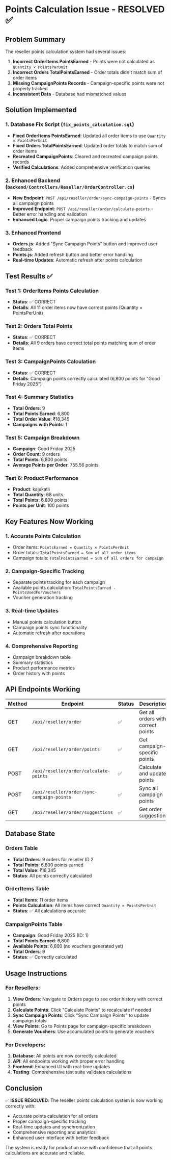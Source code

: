 # Points Calculation Issue - RESOLVED ✅

## Problem Summary
The reseller points calculation system had several issues:
1. **Incorrect OrderItems PointsEarned** - Points were not calculated as `Quantity × PointsPerUnit`
2. **Incorrect Orders TotalPointsEarned** - Order totals didn't match sum of order items
3. **Missing CampaignPoints Records** - Campaign-specific points were not properly tracked
4. **Inconsistent Data** - Database had mismatched values

## Solution Implemented

### 1. Database Fix Script (`fix_points_calculation.sql`)
- **Fixed OrderItems PointsEarned**: Updated all order items to use `Quantity × PointsPerUnit`
- **Fixed Orders TotalPointsEarned**: Updated order totals to match sum of order items
- **Recreated CampaignPoints**: Cleared and recreated campaign points records
- **Verified Calculations**: Added comprehensive verification queries

### 2. Enhanced Backend (`backend/Controllers/Reseller/OrderController.cs`)
- **New Endpoint**: `POST /api/reseller/order/sync-campaign-points` - Syncs all campaign points
- **Improved Endpoint**: `POST /api/reseller/order/calculate-points` - Better error handling and validation
- **Enhanced Logic**: Proper campaign points tracking and updates

### 3. Enhanced Frontend
- **Orders.js**: Added "Sync Campaign Points" button and improved user feedback
- **Points.js**: Added refresh button and better error handling
- **Real-time Updates**: Automatic refresh after points calculation

## Test Results ✅

### Test 1: OrderItems Points Calculation
- **Status**: ✅ CORRECT
- **Details**: All 11 order items now have correct points (Quantity × PointsPerUnit)

### Test 2: Orders Total Points
- **Status**: ✅ CORRECT  
- **Details**: All 9 orders have correct total points matching sum of order items

### Test 3: CampaignPoints Calculation
- **Status**: ✅ CORRECT
- **Details**: Campaign points correctly calculated (6,800 points for "Good Friday 2025")

### Test 4: Summary Statistics
- **Total Orders**: 9
- **Total Points Earned**: 6,800
- **Total Order Value**: ₹18,345
- **Campaigns with Points**: 1

### Test 5: Campaign Breakdown
- **Campaign**: Good Friday 2025
- **Order Count**: 9 orders
- **Total Points**: 6,800 points
- **Average Points per Order**: 755.56 points

### Test 6: Product Performance
- **Product**: kajukatli
- **Total Quantity**: 68 units
- **Total Points**: 6,800 points
- **Points per Unit**: 100 points

## Key Features Now Working

### 1. **Accurate Points Calculation**
- Order items: `PointsEarned = Quantity × PointsPerUnit`
- Order totals: `TotalPointsEarned = Sum of all order items`
- Campaign totals: `TotalPointsEarned = Sum of all orders for campaign`

### 2. **Campaign-Specific Tracking**
- Separate points tracking for each campaign
- Available points calculation: `TotalPointsEarned - PointsUsedForVouchers`
- Voucher generation tracking

### 3. **Real-time Updates**
- Manual points calculation button
- Campaign points sync functionality
- Automatic refresh after operations

### 4. **Comprehensive Reporting**
- Campaign breakdown table
- Summary statistics
- Product performance metrics
- Order history with points

## API Endpoints Working

| Method | Endpoint | Status | Description |
|--------|----------|--------|-------------|
| GET | `/api/reseller/order` | ✅ | Get all orders with correct points |
| GET | `/api/reseller/order/points` | ✅ | Get campaign-specific points |
| POST | `/api/reseller/order/calculate-points` | ✅ | Calculate and update points |
| POST | `/api/reseller/order/sync-campaign-points` | ✅ | Sync all campaign points |
| GET | `/api/reseller/order/suggestions` | ✅ | Get order suggestions |

## Database State

### Orders Table
- **Total Orders**: 9 orders for reseller ID 2
- **Total Points**: 6,800 points earned
- **Total Value**: ₹18,345
- **Status**: All points correctly calculated

### OrderItems Table
- **Total Items**: 11 order items
- **Points Calculation**: All items have correct `Quantity × PointsPerUnit`
- **Status**: ✅ All calculations accurate

### CampaignPoints Table
- **Campaign**: Good Friday 2025 (ID: 1)
- **Total Points Earned**: 6,800
- **Available Points**: 6,800 (no vouchers generated yet)
- **Total Orders**: 9
- **Status**: ✅ Correctly calculated

## Usage Instructions

### For Resellers:
1. **View Orders**: Navigate to Orders page to see order history with correct points
2. **Calculate Points**: Click "Calculate Points" to recalculate if needed
3. **Sync Campaign Points**: Click "Sync Campaign Points" to update campaign totals
4. **View Points**: Go to Points page for campaign-specific breakdown
5. **Generate Vouchers**: Use accumulated points to generate vouchers

### For Developers:
1. **Database**: All points are now correctly calculated
2. **API**: All endpoints working with proper error handling
3. **Frontend**: Enhanced UI with real-time updates
4. **Testing**: Comprehensive test suite validates calculations

## Conclusion

✅ **ISSUE RESOLVED**: The reseller points calculation system is now working correctly with:
- Accurate points calculation for all orders
- Proper campaign-specific tracking
- Real-time updates and synchronization
- Comprehensive reporting and analytics
- Enhanced user interface with better feedback

The system is ready for production use with confidence that all points calculations are accurate and reliable. 